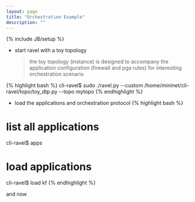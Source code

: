 ```yaml
---
layout: page
title: "Orchestration Example"
description: ""
---
```

{% include JB/setup %}

- start ravel with a toy topology

	> the toy topology (instance) is designed to accompany the application configuration (firewall and pga rules) for interesting orchestration scenario

{% highlight bash %}
cli-ravel$ sudo ./ravel.py --custom /home/mininet/cli-ravel/topo/toy_dtp.py --topo mytopo
{% endhighlight %}

- load the applications and orchestration protocol
{% highlight bash %}
# list all applications
cli-ravel$ apps 

# load applications
cli-ravel$ load kf
{% endhighlight %}

and now
